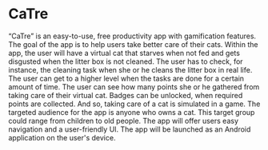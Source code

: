 
# CaTre

“CaTre” is an easy-to-use, free productivity app with gamification features. The goal of the app is to help users take better care of their cats. Within the app, the user will have a virtual cat that starves when not fed and gets disgusted when the litter box is not cleaned. The user has to check, for instance, the cleaning task when she or he cleans the litter box in real life. The user can get to a higher level when the tasks are done for a certain amount of time. The user can see how many points she or he gathered from taking care of their virtual cat. Badges can be unlocked, when required points are collected. And so, taking care of a cat is simulated in a game. The targeted audience for the app is anyone who owns a cat. This target group could range from children to old people. The app will offer users easy navigation and a user-friendly UI. The app will be launched as an Android application on the user's device.

